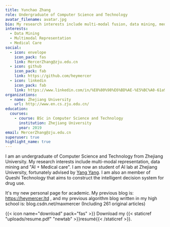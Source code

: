 ```yaml
---
title: Yunchao Zhang
role: Undergraduate of Computer Science and Technology
avatar_filename: avatar.jpg
bio: My research interests include multi-modal fusion, data mining, medical care
interests:
  - Data Mining
  - Multimodal Representation
  - Medical Care
social:
  - icon: envelope
    icon_pack: fas
    link: MercerZhang@zju.edu.cn
  - icon: github
    icon_pack: fab
    link: https://github.com/heymercer
  - icon: linkedin
    icon_pack: fab
    link: https://www.linkedin.com/in/%E8%80%98%E6%BD%AE-%E5%BC%A0-61a908207/
organizations:
  - name: Zhejiang University
    url: http://www.en.cs.zju.edu.cn/
education:
  courses:
    - course: BSc in Computer Science and Technology
      institution: Zhejiang University
      year: 2019
email: MercerZhang@zju.edu.cn
superuser: true
highlight_name: true
---
```

I am an undergraduate of Computer Science and Technology from Zhejiang University. My research interests include multi-modal representation, data mining and "AI + Medical care". I am now an student of AI lab at Zhejiang University, fortunately advised by [Yang Yang](https://yangy.org/).  I am also an member of Queshi Technology that aims to construct the [](javascript:void(0); "添加到收藏夹")intelligent decision system for drug use.

It's my new personal page for academic. My previous blog is: https://heymercer.ltd , and my previous algorithm blog written in my high school is: blog.csdn.net/maxmercer (Including 261 original articles)

{{< icon name="download" pack="fas" >}} Download my {{< staticref "uploads/resume.pdf" "newtab" >}}resumé{{< /staticref >}}.